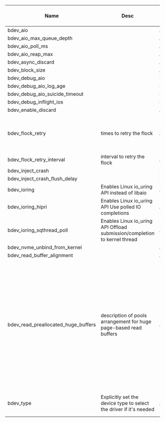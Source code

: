 | Name | Desc | Level | Type | non-Daemon Default | Daemon Default | Min | Max | Valid Values | verbatim | See also | Flags | Services | Validator | Long Desc | Tags |
| --- | --- | --- | --- | --- | --- | --- | --- | --- | --- | --- | --- | --- | --- | --- | --- |
| <span id="SP_bdev_aio">bdev_aio</span> |   | Advanced | Bool | True |  |  |  |  |  |  |  |  |  |  |  |
| <span id="SP_bdev_aio_max_queue_depth">bdev_aio_max_queue_depth</span> |   | Advanced | Int | 1024 |  |  |  |  |  |  |  |  |  |  |  |
| <span id="SP_bdev_aio_poll_ms">bdev_aio_poll_ms</span> |   | Advanced | Int | 250 |  |  |  |  |  |  |  |  |  |  |  |
| <span id="SP_bdev_aio_reap_max">bdev_aio_reap_max</span> |   | Advanced | Int | 16 |  |  |  |  |  |  |  |  |  |  |  |
| <span id="SP_bdev_async_discard">bdev_async_discard</span> |   | Advanced | Bool | False |  |  |  |  |  |  |  |  |  |  |  |
| <span id="SP_bdev_block_size">bdev_block_size</span> |   | Advanced | Size | 4_K |  |  |  |  |  |  |  |  |  |  |  |
| <span id="SP_bdev_debug_aio">bdev_debug_aio</span> |   | Dev | Bool | False |  |  |  |  |  |  |  |  |  |  |  |
| <span id="SP_bdev_debug_aio_log_age">bdev_debug_aio_log_age</span> |   | Dev | Float | 5 |  |  |  |  |  |  |  |  |  |  |  |
| <span id="SP_bdev_debug_aio_suicide_timeout">bdev_debug_aio_suicide_timeout</span> |   | Dev | Float | 1_min |  |  |  |  |  |  |  |  |  |  |  |
| <span id="SP_bdev_debug_inflight_ios">bdev_debug_inflight_ios</span> |   | Dev | Bool | False |  |  |  |  |  |  |  |  |  |  |  |
| <span id="SP_bdev_enable_discard">bdev_enable_discard</span> |   | Advanced | Bool | False |  |  |  |  |  |  |  |  |  |  |  |
| <span id="SP_bdev_flock_retry">bdev_flock_retry</span> |  times to retry the flock | Advanced | Uint | 3 |  |  |  |  |  |  |  |  |  | The number of times to retry on getting the block device lock. Programs such as systemd-udevd may compete with Ceph for this lock. 0 means 'unlimited'. |  |
| <span id="SP_bdev_flock_retry_interval">bdev_flock_retry_interval</span> |  interval to retry the flock | Advanced | Float | 0.1 |  |  |  |  |  |  |  |  |  |  |  |
| <span id="SP_bdev_inject_crash">bdev_inject_crash</span> |   | Dev | Int | 0 |  |  |  |  |  |  |  |  |  |  |  |
| <span id="SP_bdev_inject_crash_flush_delay">bdev_inject_crash_flush_delay</span> |   | Dev | Int | 2 |  |  |  |  |  |  |  |  |  |  |  |
| <span id="SP_bdev_ioring">bdev_ioring</span> |  Enables Linux io_uring API instead of libaio | Advanced | Bool | False |  |  |  |  |  |  |  |  |  |  |  |
| <span id="SP_bdev_ioring_hipri">bdev_ioring_hipri</span> |  Enables Linux io_uring API Use polled IO completions | Advanced | Bool | False |  |  |  |  |  |  |  |  |  |  |  |
| <span id="SP_bdev_ioring_sqthread_poll">bdev_ioring_sqthread_poll</span> |  Enables Linux io_uring API Offload submission/completion to kernel thread | Advanced | Bool | False |  |  |  |  |  |  |  |  |  |  |  |
| <span id="SP_bdev_nvme_unbind_from_kernel">bdev_nvme_unbind_from_kernel</span> |   | Advanced | Bool | False |  |  |  |  |  |  |  |  |  |  |  |
| <span id="SP_bdev_read_buffer_alignment">bdev_read_buffer_alignment</span> |   | Advanced | Size | 4_K |  |  |  |  |  |  |  |  |  |  |  |
| <span id="SP_bdev_read_preallocated_huge_buffers">bdev_read_preallocated_huge_buffers</span> |  description of pools arrangement for huge page-based read buffers | Advanced | Str |  |  |  |  |  |  | [[bluestore_max_blob_size](~/global/bluestore.md#SP_bluestore_max_blob_size)] |  |  |  | Arrangement of preallocated, huge pages-based pools for reading from a KernelDevice. Applied to minimize size of scatter-gather lists sent to NICs. Targets really  big buffers (>= 2 or 4 MBs). Keep in mind the system must be configured accordingly (see /proc/sys/vm/nr_hugepages). Otherwise the OSD wil fail early. Beware BlueStore, by default, stores large chunks across many smaller blobs. Increasing bluestore_max_blob_size changes that, and thus allows the data to be read back into small number of huge page-backed buffers. |  |
| <span id="SP_bdev_type">bdev_type</span> |  Explicitly set the device type to select the driver if it's needed | Advanced | Str |  |  |  |  | ["aio", "spdk", "pmem", "hm_smr"] |  |  |  |  |  |  |  |

